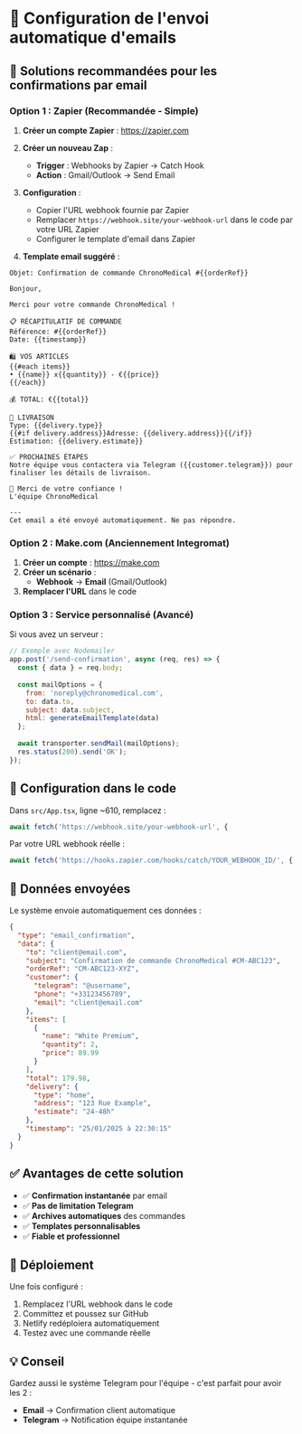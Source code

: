 # 📧 Configuration de l'envoi automatique d'emails

## 🎯 Solutions recommandées pour les confirmations par email

### **Option 1 : Zapier (Recommandée - Simple)**

1. **Créer un compte Zapier** : https://zapier.com
2. **Créer un nouveau Zap** :
   - **Trigger** : Webhooks by Zapier → Catch Hook
   - **Action** : Gmail/Outlook → Send Email

3. **Configuration** :
   - Copier l'URL webhook fournie par Zapier
   - Remplacer `https://webhook.site/your-webhook-url` dans le code par votre URL Zapier
   - Configurer le template d'email dans Zapier

4. **Template email suggéré** :
```
Objet: Confirmation de commande ChronoMedical #{{orderRef}}

Bonjour,

Merci pour votre commande ChronoMedical !

📋 RÉCAPITULATIF DE COMMANDE
Référence: #{{orderRef}}
Date: {{timestamp}}

🛍️ VOS ARTICLES
{{#each items}}
• {{name}} x{{quantity}} - €{{price}}
{{/each}}

💰 TOTAL: €{{total}}

🚚 LIVRAISON
Type: {{delivery.type}}
{{#if delivery.address}}Adresse: {{delivery.address}}{{/if}}
Estimation: {{delivery.estimate}}

✅ PROCHAINES ÉTAPES
Notre équipe vous contactera via Telegram ({{customer.telegram}}) pour finaliser les détails de livraison.

🙏 Merci de votre confiance !
L'équipe ChronoMedical

---
Cet email a été envoyé automatiquement. Ne pas répondre.
```

### **Option 2 : Make.com (Anciennement Integromat)**

1. **Créer un compte** : https://make.com
2. **Créer un scénario** :
   - **Webhook** → **Email** (Gmail/Outlook)
3. **Remplacer l'URL** dans le code

### **Option 3 : Service personnalisé (Avancé)**

Si vous avez un serveur :

```javascript
// Exemple avec Nodemailer
app.post('/send-confirmation', async (req, res) => {
  const { data } = req.body;
  
  const mailOptions = {
    from: 'noreply@chronomedical.com',
    to: data.to,
    subject: data.subject,
    html: generateEmailTemplate(data)
  };
  
  await transporter.sendMail(mailOptions);
  res.status(200).send('OK');
});
```

## 🔧 Configuration dans le code

Dans `src/App.tsx`, ligne ~610, remplacez :
```javascript
await fetch('https://webhook.site/your-webhook-url', {
```

Par votre URL webhook réelle :
```javascript
await fetch('https://hooks.zapier.com/hooks/catch/YOUR_WEBHOOK_ID/', {
```

## 📝 Données envoyées

Le système envoie automatiquement ces données :
```json
{
  "type": "email_confirmation",
  "data": {
    "to": "client@email.com",
    "subject": "Confirmation de commande ChronoMedical #CM-ABC123",
    "orderRef": "CM-ABC123-XYZ",
    "customer": {
      "telegram": "@username",
      "phone": "+33123456789",
      "email": "client@email.com"
    },
    "items": [
      {
        "name": "White Premium",
        "quantity": 2,
        "price": 89.99
      }
    ],
    "total": 179.98,
    "delivery": {
      "type": "home",
      "address": "123 Rue Example",
      "estimate": "24-48h"
    },
    "timestamp": "25/01/2025 à 22:30:15"
  }
}
```

## ✅ Avantages de cette solution

- ✅ **Confirmation instantanée** par email
- ✅ **Pas de limitation Telegram** 
- ✅ **Archives automatiques** des commandes
- ✅ **Templates personnalisables**
- ✅ **Fiable et professionnel**

## 🚀 Déploiement

Une fois configuré :
1. Remplacez l'URL webhook dans le code
2. Committez et poussez sur GitHub
3. Netlify redéploiera automatiquement
4. Testez avec une commande réelle

## 💡 Conseil

Gardez aussi le système Telegram pour l'équipe - c'est parfait pour avoir les 2 :
- **Email** → Confirmation client automatique
- **Telegram** → Notification équipe instantanée 
